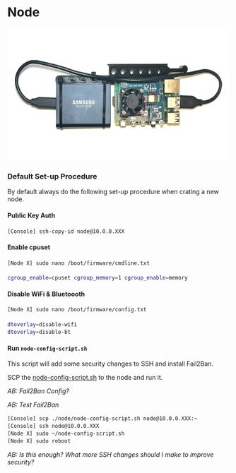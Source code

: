 # Node

<img height="300" src="https://raw.githubusercontent.com/anthonybudd/s3-from-scratch/master/_img/node.png">

### Default Set-up Procedure
By default always do the following set-up procedure when crating a new node.

#### Public Key Auth
```[Console] ssh-copy-id node@10.0.0.XXX```

#### Enable cpuset
```sh
[Node X] sudo nano /boot/firmware/cmdline.txt

cgroup_enable=cpuset cgroup_memory=1 cgroup_enable=memory 
```

#### Disable WiFi & Bluetoooth
```sh
[Node X] sudo nano /boot/firmware/config.txt

dtoverlay=disable-wifi
dtoverlay=disable-bt
```

#### Run `node-config-script.sh`
This script will add some security changes to SSH and install Fail2Ban.

SCP the [node-config-script.sh](./../node/node-config-script.sh) to the node and run it. 

_AB: Fail2Ban Config?_

_AB: Test Fail2Ban_

```sh
[Console] scp ./node/node-config-script.sh node@10.0.0.XXX:~
[Console] ssh node@10.0.0.XXX
[Node X] sudo ~/node-config-script.sh
[Node X] sudo reboot
```

_AB: Is this enough? What more SSH changes should I make to improve security?_
